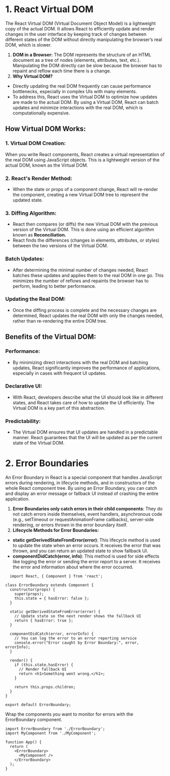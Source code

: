# 1. React Virtual DOM
The React Virtual DOM (Virtual Document Object Model) is a lightweight copy of the actual DOM. It allows React to efficiently update and render changes in the user interface by keeping track of changes between different states of the DOM without directly manipulating the browser’s real DOM, which is slower.

1. **DOM in a Browser:** The DOM represents the structure of an HTML document as a tree of nodes (elements, attributes, text, etc.). Manipulating the DOM directly can be slow because the browser has to repaint and reflow each time there is a change.
2. **Why Virtual DOM?**

  - Directly updating the real DOM frequently can cause performance bottlenecks, especially in complex UIs with many elements.
  - To address this, React uses the Virtual DOM to optimize how updates are made to the actual DOM. By using a Virtual DOM, React can batch updates and minimize interactions with the real DOM, which is computationally expensive.

## How Virtual DOM Works:
### 1. Virtual DOM Creation:

When you write React components, React creates a virtual representation of the real DOM using JavaScript objects. This is a lightweight version of the actual DOM, known as the Virtual DOM.
### 2. React's Render Method:

- When the state or props of a component change, React will re-render the component, creating a new Virtual DOM tree to represent the updated state.
### 3. Diffing Algorithm:

- React then compares (or diffs) the new Virtual DOM with the previous version of the Virtual DOM. This is done using an efficient algorithm known as **Reconciliation.**
- React finds the differences (changes in elements, attributes, or styles) between the two versions of the Virtual DOM.
### Batch Updates:

- After determining the minimal number of changes needed, React batches these updates and applies them to the real DOM in one go. This minimizes the number of reflows and repaints the browser has to perform, leading to better performance.
### Updating the Real DOM:

- Once the diffing process is complete and the necessary changes are determined, React updates the real DOM with only the changes needed, rather than re-rendering the entire DOM tree.

## Benefits of the Virtual DOM:
### Performance:

- By minimizing direct interactions with the real DOM and batching updates, React significantly improves the performance of applications, especially in cases with frequent UI updates.
### Declarative UI:

- With React, developers describe what the UI should look like in different states, and React takes care of how to update the UI efficiently. The Virtual DOM is a key part of this abstraction.
### Predictability:

- The Virtual DOM ensures that UI updates are handled in a predictable manner. React guarantees that the UI will be updated as per the current state of the Virtual DOM.

# 2. Error Boundaries
An Error Boundary in React is a special component that handles JavaScript errors during rendering, in lifecycle methods, 
and in constructors of the whole React component tree. By using an Error Boundary, you can catch 
and display an error message or fallback UI instead of crashing the entire application.
1. **Error Boundaries only catch errors in their child components**: They do not catch errors inside themselves, event handlers, asynchronous code (e.g., setTimeout or requestAnimationFrame callbacks), server-side rendering, or errors thrown in the error boundary itself.
2. **Lifecycle Methods for Error Boundaries:**
  - **static getDerivedStateFromError(error)**: This lifecycle method is used to update the state when an error occurs. It receives the error that was thrown, and you can return an updated state to show fallback UI.
  - **componentDidCatch(error, info)**: This method is used for side effects like logging the error or sending the error report to a server. It receives the error and information about where the error occurred.
```
  import React, { Component } from 'react';

class ErrorBoundary extends Component {
  constructor(props) {
    super(props);
    this.state = { hasError: false };
  }

  static getDerivedStateFromError(error) {
    // Update state so the next render shows the fallback UI
    return { hasError: true };
  }

  componentDidCatch(error, errorInfo) {
    // You can log the error to an error reporting service
    console.error("Error caught by Error Boundary:", error, errorInfo);
  }

  render() {
    if (this.state.hasError) {
      // Render fallback UI
      return <h1>Something went wrong.</h1>;
    }

    return this.props.children; 
  }
}

export default ErrorBoundary;

```
Wrap the components you want to monitor for errors with the ErrorBoundary component.
```
import ErrorBoundary from './ErrorBoundary';
import MyComponent from './MyComponent';

function App() {
  return (
    <ErrorBoundary>
      <MyComponent />
    </ErrorBoundary>
  );
}
```

